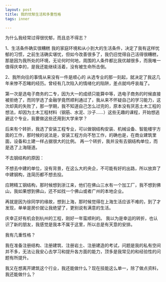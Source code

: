 ```yaml
---
layout: post
title: 我的忧郁生活和多重性格  
tags: inner

---
```


为什么我经常过得很忧郁，而且总不得志？

1、生活条件确实很糟糕
我的家庭环境和从小到大的生活条件，决定了我有这样忧郁的习惯，之前生活确实堪忧，但如今改善很多了，我仍旧觉得自己活得很糟糕，那是因为我所处的环境，无论何时何地，周围的人条件都比我优越很多，而我唯一值得庆幸的，是我还能继续活着，没有被生命所击倒。

2、我所向往的事情从来没有一件是顺心的
从选专业的那一刻起，就决定了我这几年来惨不忍睹的经历。曾经有几次陷入的情绪化的陷阱，差点就呜呼哀哉了。

第一次是选电子商务的二专，因为大一的成绩只能算中等，选电子商务的时候直接被拒绝了，而同学选了金融学竟然顺利通过了，我从来不怀疑自己的学习能力，这次却真的失败了，那一学期，我不知道自己怎么过完的，原本没有厌恶土木工程的想法，却因为土木工程材料（钢筋、水泥、沙子……）这些无趣的课程，开始想逃避这个专业，我要做这些还用到大学来学？

后来有个转折，我选了安装工程专业，可以做钢结构安装、机械设备、智能楼宇方面的工作，那时候的说法是，安装工程方向不愁工作，的确也是，在商业建筑里面，设备和土建一样占据很大的比例。
再一个转折，我并没有去钢结构单位，而是选了上海隧道。

不去钢结构的原因：

不想去中建的单位，没有背景，在这么大的央企，不可能有好的出路，所以放弃了中建钢构，连简历都不想去投。

应聘精工钢结构，那时候想到浙江来，他们在佛山三水有一个加工厂，我不想到佛山，我如果想到佛山，还不如找一个佛山或者广州的本地企业。

再就是因为徐同学的缘故，想到上海，那时候觉得在上海生活应该不难的，到了才发现，单单是房价就让我绝望了，更别说有满意的生活。

庆幸正好有机会到杭州的工程，刚好一年蛮顺利的。
我以为是幸运的转折，也认识了新的朋友，我感觉是我本不属于这里，所以总是有天意的安排。

我有几重性格？

我在准备注册结构、注册建筑、注册岩土、注册建造的考试，问题是我的私有空间并不多，无法让我安心去学习和提升各方面的能力，顶多是我常见的和经验性的问题有所提升。

我又在想离开建筑这个行业，我还能做什么？现在技能这么单一，除了做点资料，我还能做什么？